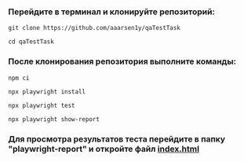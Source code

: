 ### Перейдите в терминал и клонируйте репозиторий:

```
git clone https://github.com/aaarsen1y/qaTestTask
```
```
cd qaTestTask
```

### После клонирования репозитория выполните команды:

```
npm ci 
```

```
npx playwright install
```

```
npx playwright test
```

```
npx playwright show-report
```

### Для просмотра результатов теста перейдите в папку "playwright-report" и откройте файл [index.html](https://github.com/aaarsen1y/qaTestTask/blob/main/playwright-report/index.html)

